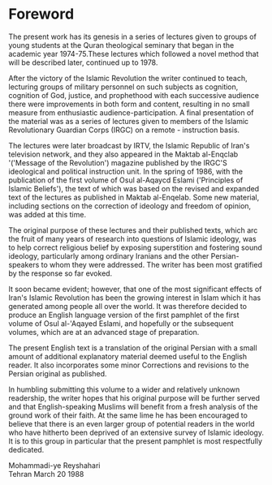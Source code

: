 Foreword
========

The present work has its genesis in a series of lectures given to groups
of young students at the Quran theological seminary that began in the
academic year 1974-75.These lectures which followed a novel method that
will be described later, continued up to 1978.

After the victory of the Islamic Revolution the writer continued to
teach, lecturing groups of military personnel on such subjects as
cognition, cognition of God, justice, and prophethood with each
successive audience there were improvements in both form and content,
resulting in no small measure from enthusiastic audience-participation.
A final presentation of the material was as a series of lectures given
to members of the Islamic Revolutionary Guardian Corps (IRGC) on a
remote - instruction basis.

The lectures were later broadcast by IRTV, the Islamic Republic of
Iran's television network, and they also appeared in the Maktab
al-Enqclab '('Message of the Revolution') magazine published by the
IRGC'S ideological and political instruction unit. In the spring of
1986, with the publication of the first volume of Osul al-Aqaycd Eslami
('Principles of Islamic Beliefs'), the text of which was based on the
revised and expanded text of the lectures as published in Maktab
al-Enqelab. Some new material, including sections on the correction of
ideology and freedom of opinion, was added at this time.

The original purpose of these lectures and their published texts, which
arc the fruit of many years of research into questions of Islamic
ideology, was to help correct religious belief by exposing superstition
and fostering sound ideology, particularly among ordinary Iranians and
the other Persian-speakers to whom they were addressed. The writer has
been most gratified by the response so far evoked.

It soon became evident; however, that one of the most significant
effects of Iran's Islamic Revolution has been the growing interest in
Islam which it has generated among people all over the world. It was
therefore decided to produce an English­ language version of the first
pamphlet of the first volume of Osul al-'Aqayed Eslami, and hopefully or
the subsequent volumes, which are at an advanced stage of preparation.

The present English text is a translation of the original Persian with a
small amount of additional explanatory material deemed useful to the
English reader. It also incorporates some minor Corrections and
revisions to the Persian original as published.

In humbling submitting this volume to a wider and relatively unknown
readership, the writer hopes that his original purpose will be further
served and that English-speaking Muslims will benefit from a fresh
analysis of the ground work of their faith. At the same lime he has been
encouraged to believe that there is an even larger group of potential
readers in the world who have hitherto been deprived of an extensive
survey of Islamic ideology. It is to this group in particular that the
present pamphlet is most respectfully dedicated.

Mohammadi-ye Reyshahari  
 Tehran March 20 1988



